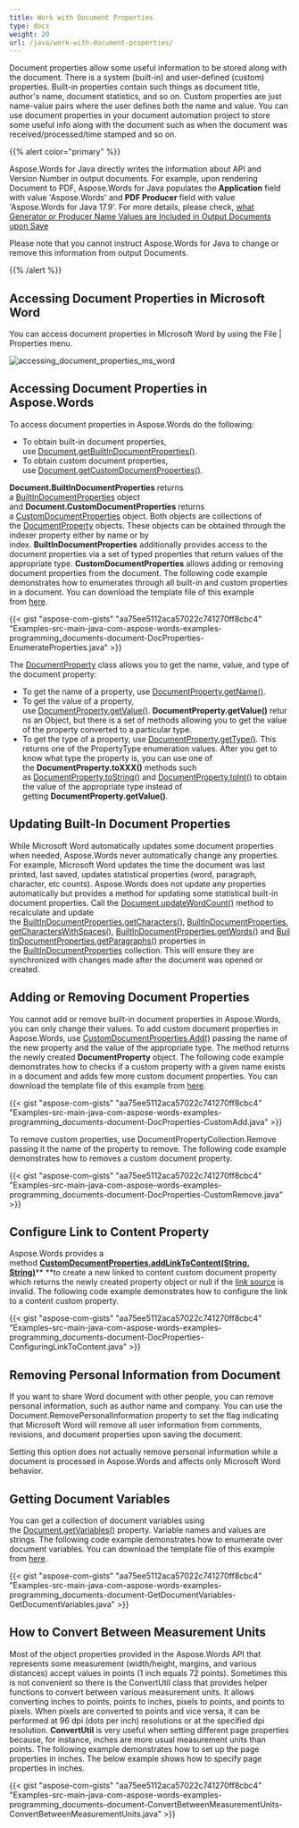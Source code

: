 ```yaml
---
title: Work with Document Properties
type: docs
weight: 20
url: /java/work-with-document-properties/
---
```


Document properties allow some useful information to be stored along with the document. There is a system (built-in) and user-defined (custom) properties. Built-in properties contain such things as document title, author's name, document statistics, and so on. Custom properties are just name-value pairs where the user defines both the name and value. You can use document properties in your document automation project to store some useful info along with the document such as when the document was received/processed/time stamped and so on. 

{{% alert color="primary" %}} 

Aspose.Words for Java directly writes the information about API and Version Number in output documents. For example, upon rendering Document to PDF, Aspose.Words for Java populates the **Application** field with value 'Aspose.Words' and **PDF Producer** field with value 'Aspose.Words for Java 17.9'. For more details, please check, [what Generator or Producer Name Values are Included in Output Documents upon Save](/words/java/generator-or-producer-name-included-in-output-documents/)

Please note that you cannot instruct Aspose.Words for Java to change or remove this information from output Documents.

{{% /alert %}} 

## Accessing Document Properties in Microsoft Word

You can access document properties in Microsoft Word by using the File | Properties menu.

![accessing_document_properties_ms_word](accessing_document_properties_ms_word_1.png)

## Accessing Document Properties in Aspose.Words

To access document properties in Aspose.Words do the following:

- To obtain built-in document properties, use [Document.getBuiltInDocumentProperties()](https://apireference.aspose.com/words/java/com.aspose.words/document#BuiltInDocumentProperties).
- To obtain custom document properties, use [Document.getCustomDocumentProperties()](https://apireference.aspose.com/words/java/com.aspose.words/document#CustomDocumentProperties).

**Document.BuiltInDocumentProperties** returns a [BuiltInDocumentProperties](https://apireference.aspose.com/words/java/com.aspose.words/BuiltInDocumentProperties) object and **Document.CustomDocumentProperties** returns a [CustomDocumentProperties](https://apireference.aspose.com/words/java/com.aspose.words/CustomDocumentProperties) object. Both objects are collections of the [DocumentProperty](https://apireference.aspose.com/words/java/com.aspose.words/DocumentProperty) objects. These objects can be obtained through the indexer property either by name or by index. **BuiltInDocumentProperties** additionally provides access to the document properties via a set of typed properties that return values of the appropriate type. **CustomDocumentProperties** allows adding or removing document properties from the document. The following code example demonstrates how to enumerates through all built-in and custom properties in a document. You can download the template file of this example from [here](https://github.com/aspose-words/Aspose.Words-for-Java/tree/master/Examples/src/main/resources/Document/Properties.doc).

{{< gist "aspose-com-gists" "aa75ee5112aca57022c741270ff8cbc4" "Examples-src-main-java-com-aspose-words-examples-programming_documents-document-DocProperties-EnumerateProperties.java" >}}

The [DocumentProperty](http://www.aspose.com/api/java/words/com.aspose.words/classes/DocumentProperty) class allows you to get the name, value, and type of the document property:

- To get the name of a property, use [DocumentProperty.getName()](http://www.aspose.com/api/java/words/com.aspose.words/classes/documentproperty/methods/getName\(\)/).
- To get the value of a property, use [DocumentProperty.getValue()](http://www.aspose.com/api/java/words/com.aspose.words/classes/documentproperty/methods/getValue\(\)/). **DocumentProperty.getValue()** returns an Object, but there is a set of methods allowing you to get the value of the property converted to a particular type.
- To get the type of a property, use [DocumentProperty.getType()](http://www.aspose.com/api/java/words/com.aspose.words/classes/documentproperty/methods/getType\(\)/). This returns one of the PropertyType enumeration values. After you get to know what type the property is, you can use one of the **DocumentProperty.toXXX()** methods such as [DocumentProperty.toString()](http://www.aspose.com/api/java/words/com.aspose.words/classes/documentproperty/methods/toString\(\)/) and [DocumentProperty.toInt()](http://www.aspose.com/api/java/words/com.aspose.words/classes/documentproperty/methods/toInt\(\)/) to obtain the value of the appropriate type instead of getting **DocumentProperty.getValue()**.

## Updating Built-In Document Properties

While Microsoft Word automatically updates some document properties when needed, Aspose.Words never automatically change any properties. For example, Microsoft Word updates the time the document was last printed, last saved, updates statistical properties (word, paragraph, character, etc counts). Aspose.Words does not update any properties automatically but provides a method for updating some statistical built-in document properties. Call the [Document.updateWordCount()](http://www.aspose.com/api/java/words/com.aspose.words/classes/document/methods/updateWordCount\(\)/) method to recalculate and update the [BuiltInDocumentProperties.getCharacters()](http://www.aspose.com/api/java/words/com.aspose.words/classes/builtindocumentproperties/methods/getCharacters\(\)/), [BuiltInDocumentProperties.getCharactersWithSpaces()](http://www.aspose.com/api/java/words/com.aspose.words/classes/builtindocumentproperties/methods/getCharactersWithSpaces\(\)/), [BuiltInDocumentProperties.getWords()](http://www.aspose.com/api/java/words/com.aspose.words/classes/builtindocumentproperties/methods/getWords\(\)/) and [BuiltInDocumentProperties.getParagraphs()](http://www.aspose.com/api/java/words/com.aspose.words/classes/builtindocumentproperties/methods/getParagraphs\(\)/) properties in the [BuiltInDocumentProperties](http://www.aspose.com/api/java/words/com.aspose.words/classes/BuiltInDocumentProperties) collection. This will ensure they are synchronized with changes made after the document was opened or created.

## Adding or Removing Document Properties

You cannot add or remove built-in document properties in Aspose.Words, you can only change their values. To add custom document properties in Aspose.Words, use [CustomDocumentProperties.Add()](https://apireference.aspose.com/words/java/com.aspose.words/customdocumentproperties#add\(java.lang.String,boolean\)) passing the name of the new property and the value of the appropriate type. The method returns the newly created **DocumentProperty** object. The following code example demonstrates how to checks if a custom property with a given name exists in a document and adds few more custom document properties. You can download the template file of this example from [here](https://github.com/aspose-words/Aspose.Words-for-Java/tree/master/Examples/src/main/resources/Document/Properties.doc).

{{< gist "aspose-com-gists" "aa75ee5112aca57022c741270ff8cbc4" "Examples-src-main-java-com-aspose-words-examples-programming_documents-document-DocProperties-CustomAdd.java" >}}

To remove custom properties, use DocumentPropertyCollection.Remove passing it the name of the property to remove. The following code example demonstrates how to removes a custom document property.

{{< gist "aspose-com-gists" "aa75ee5112aca57022c741270ff8cbc4" "Examples-src-main-java-com-aspose-words-examples-programming_documents-document-DocProperties-CustomRemove.java" >}}

## Configure Link to Content Property

Aspose.Words provides a method [**CustomDocumentProperties.addLinkToContent(String, String)**](https://apireference.aspose.com/java/words/com.aspose.words/customdocumentproperties#addLinkToContent\(java.lang.String,java.lang.String\))** **to create a new linked to content custom document property which returns the newly created property object or null if the [link source](https://apireference.aspose.com/words/java/com.aspose.words/documentproperty#IsLinkToContent) is invalid. The following code example demonstrates how to configure the link to a content custom property.

{{< gist "aspose-com-gists" "aa75ee5112aca57022c741270ff8cbc4" "Examples-src-main-java-com-aspose-words-examples-programming_documents-document-DocProperties-ConfiguringLinkToContent.java" >}}

## Removing Personal Information from Document

If you want to share Word document with other people, you can remove personal information, such as author name and company. You can use the Document.RemovePersonalInformation property to set the flag indicating that Microsoft Word will remove all user information from comments, revisions, and document properties upon saving the document. 

Setting this option does not actually remove personal information while a document is processed in Aspose.Words and affects only Microsoft Word behavior.

## Getting Document Variables

You can get a collection of document variables using the [Document.getVariables()](http://www.aspose.com/api/java/words/com.aspose.words/classes/document/methods/getVariables\(\)/) property. Variable names and values are strings. The following code example demonstrates how to enumerate over document variables. You can download the template file of this example from [here](https://github.com/aspose-words/Aspose.Words-for-Java/tree/master/Examples/src/main/resources/Document/Properties.doc).

{{< gist "aspose-com-gists" "aa75ee5112aca57022c741270ff8cbc4" "Examples-src-main-java-com-aspose-words-examples-programming_documents-document-GetDocumentVariables-GetDocumentVariables.java" >}}

## How to Convert Between Measurement Units

Most of the object properties provided in the Aspose.Words API that represents some measurement (width/height, margins, and various distances) accept values in points (1 inch equals 72 points). Sometimes this is not convenient so there is the ConvertUtil class that provides helper functions to convert between various measurement units. It allows converting inches to points, points to inches, pixels to points, and points to pixels. When pixels are converted to points and vice versa, it can be performed at 96 dpi (dots per inch) resolutions or at the specified dpi resolution.
**ConvertUtil** is very useful when setting different page properties because, for instance, inches are more usual measurement units than points. The following example demonstrates how to set up the page properties in inches. The below example shows how to specify page properties in inches.

{{< gist "aspose-com-gists" "aa75ee5112aca57022c741270ff8cbc4" "Examples-src-main-java-com-aspose-words-examples-programming_documents-document-ConvertBetweenMeasurementUnits-ConvertBetweenMeasurementUnits.java" >}}
